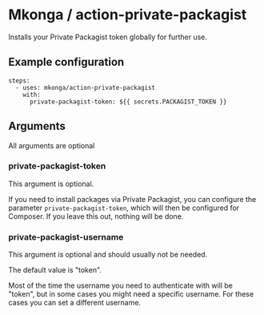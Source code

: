 # Mkonga / action-private-packagist

Installs your Private Packagist token globally for further use.

## Example configuration

```
steps:
  - uses: mkonga/action-private-packagist
    with:
      private-packagist-token: ${{ secrets.PACKAGIST_TOKEN }}
```

## Arguments

All arguments are optional

### private-packagist-token

This argument is optional.

If you need to install packages via Private Packagist, you can configure the parameter `private-packagist-token`, which will then be configured for Composer.
If you leave this out, nothing will be done.

### private-packagist-username

This argument is optional and should usually not be needed.

The default value is "token".

Most of the time the username you need to authenticate with will be "token", but in some cases you might need a specific username.
For these cases you can set a different username.